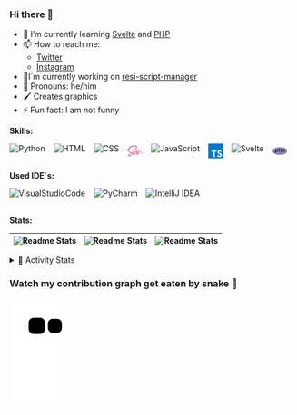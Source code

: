 ### Hi there 👋

- 🌱 I’m currently learning <a href="https://svelte.dev/" target="_blank" rel="noopener noreferrer">Svelte</a> and <a href="https://www.php.net/" target="_blank" rel="noopener noreferrer">PHP</a>
- 📫 How to reach me: <br>
  - <a href="https://twitter.com/TheKeineAhnung" target="_blank" rel="noopener noreferrer">Twitter</a>
  - <a href="https://www.instagram.com/keineahnunggrafiken/" target="_blank" rel="noopener noreferrer">Instagram</a>
- 🎨I´m currently working on <a href="https://github.com/TheKeineAhnung/resi-script-manager" targer="_blank" rel="noopener noreferrer">resi-script-manager</a>
- 🤵 Pronouns: he/him
- 🖌 Creates graphics
- ⚡ Fun fact: I am not funny

<b>Skills:</b>

<a target="_blank" rel="noopener noreferrer" href="https://cdn.jsdelivr.net/npm/programming-languages-logos@0.0.3/src/python/python.png">
<img alt="Python" src="https://cdn.jsdelivr.net/npm/programming-languages-logos@0.0.3/src/python/python.png" style="max-width:100%; margin-right:15px;" height="26px" align="left"></img>
</a>

<a target="_blank" rel="noopener noreferrer" href="https://cdn.jsdelivr.net/npm/programming-languages-logos@0.0.3/src/html/html.png">
<img alt="HTML" src="https://cdn.jsdelivr.net/npm/programming-languages-logos@0.0.3/src/html/html.png" style="max-width:100%; margin-right:15px;" height="26px" align="left"></img>
</a>

<a target="_blank" rel="noopener noreferrer" href="https://cdn.jsdelivr.net/npm/programming-languages-logos@0.0.3/src/css/css.png">
<img alt="CSS" src="https://cdn.jsdelivr.net/npm/programming-languages-logos@0.0.3/src/css/css.png" style="max-width:100%; margin-right:15px;" height="26px" align="left"></img>
</a>

<a target="_blank" rel="noopener noreferrer" href="https://raw.githubusercontent.com/github/explore/80688e429a7d4ef2fca1e82350fe8e3517d3494d/topics/sass/sass.png?raw=true">
<img alt="Sass/SCSS" src="https://raw.githubusercontent.com/github/explore/80688e429a7d4ef2fca1e82350fe8e3517d3494d/topics/sass/sass.png?raw=true" style="max-width:100%; margin-right:15px;" height="26px" align="left"></img>
</a>

<a target="_blank" rel="noopener noreferrer" href="https://cdn.jsdelivr.net/npm/programming-languages-logos@0.0.3/src/javascript/javascript.png">
<img alt="JavaScript" src="https://cdn.jsdelivr.net/npm/programming-languages-logos@0.0.3/src/javascript/javascript.png" style="max-width:100%; margin-right:15px;" height="26px" align="left"></img>
</a>

<a target="_blank" rel="noopener noreferrer" href="https://raw.githubusercontent.com/github/explore/80688e429a7d4ef2fca1e82350fe8e3517d3494d/topics/typescript/typescript.png?raw=true">
<img alt="TypeScript" src="https://raw.githubusercontent.com/github/explore/80688e429a7d4ef2fca1e82350fe8e3517d3494d/topics/typescript/typescript.png?raw=true" style="max-width:100%; margin-right:15px;" height="26px" align="left"></img>
</a>

<a target="_blank" rel="noopener noreferrer" href="https://upload.wikimedia.org/wikipedia/commons/thumb/1/1b/Svelte_Logo.svg/1200px-Svelte_Logo.svg.png">
<img alt="Svelte" src="https://upload.wikimedia.org/wikipedia/commons/thumb/1/1b/Svelte_Logo.svg/1200px-Svelte_Logo.svg.png" style="max-width: 100%; margin-right: 15px;" height="26px" align="left"></img>
</a>

<a target="_blank" rel="noopener noreferrer" href="https://raw.githubusercontent.com/github/explore/80688e429a7d4ef2fca1e82350fe8e3517d3494d/topics/php/php.png?raw=true">
<img alt="PHP" src="https://raw.githubusercontent.com/github/explore/80688e429a7d4ef2fca1e82350fe8e3517d3494d/topics/php/php.png?raw=true" style="max-width:100%; margin-right:15px;" height="26px" align="left"></img>
</a>

<br>
<br>

<b>Used IDE´s:</b>

<a target="_blank" rel="noopener noreferrer" href="https://upload.wikimedia.org/wikipedia/commons/9/9a/Visual_Studio_Code_1.35_icon.svg" rel="noopener noreferrer">
<img alt="VisualStudioCode" src="https://upload.wikimedia.org/wikipedia/commons/9/9a/Visual_Studio_Code_1.35_icon.svg" style="max-width:100%; margin-right:15px;" height="26px" align="left"></img>

<a target="_blank" rel="noopener noreferrer" href="https://resources.jetbrains.com/storage/products/pycharm/img/meta/pycharm_logo_300x300.png" rel="noopener noreferrer">
<img alt="PyCharm" src="https://resources.jetbrains.com/storage/products/pycharm/img/meta/pycharm_logo_300x300.png" style="max-width:100%; margin-right:15px;" height="26px" align="left"></img>

<a target="_blank" rel="noopener noreferrer" href="https://upload.wikimedia.org/wikipedia/commons/9/9c/IntelliJ_IDEA_Icon.svg" rel="noopener noreferrer">
<img alt="IntelliJ IDEA" src="https://upload.wikimedia.org/wikipedia/commons/9/9c/IntelliJ_IDEA_Icon.svg" style="max-width:100%; margin-right:15px;" height="26px" align="left"></img>
</a>
</a>
</a>
<br>
<br>
<b><p>Stats:</p></b>

| ![Readme Stats][readmestats] | ![Readme Stats][wakatimestats] | ![Readme Stats][toplanguagestats] |
| :--------------------------: | :----------------------------: | :-------------------------------: |

<!-- https://github.com/jamesgeorge007/github-activity-readme -->
<details>
  <summary>🚀 Activity Stats</summary>
  <br>
  
<!--START_SECTION:activity-->
1. ❗️ Closed issue [#104](https://github.com/TheKeineAhnung/Intrepid-Darkness/issues/104) in [TheKeineAhnung/Intrepid-Darkness](https://github.com/TheKeineAhnung/Intrepid-Darkness)
2. ❗️ Closed issue [#105](https://github.com/TheKeineAhnung/Intrepid-Darkness/issues/105) in [TheKeineAhnung/Intrepid-Darkness](https://github.com/TheKeineAhnung/Intrepid-Darkness)
3. 🎉 Merged PR [#106](https://github.com/TheKeineAhnung/Intrepid-Darkness/pull/106) in [TheKeineAhnung/Intrepid-Darkness](https://github.com/TheKeineAhnung/Intrepid-Darkness)
4. 🎉 Merged PR [#30](https://github.com/TheKeineAhnung/resi-script-manager/pull/30) in [TheKeineAhnung/resi-script-manager](https://github.com/TheKeineAhnung/resi-script-manager)
5. 💪 Opened PR [#30](https://github.com/TheKeineAhnung/resi-script-manager/pull/30) in [TheKeineAhnung/resi-script-manager](https://github.com/TheKeineAhnung/resi-script-manager)
<!--END_SECTION:activity-->

</details>

[readmestats]: https://github-readme-stats.vercel.app/api?username=TheKeineAhnung&count_private=true&show_icons=true&theme=tokyonight&hide=stars&include_all_commits=true
[wakatimestats]: https://github-readme-stats.vercel.app/api/wakatime?username=KeineAhnung&layout=compact&theme=tokyonight
[toplanguagestats]: https://github-readme-stats.vercel.app/api/top-langs/?username=TheKeineAhnung&layout=compact&theme=tokyonight&langs_count=10

### Watch my contribution graph get eaten by snake 🐍

![contribution graph get eaten by snake](https://raw.githubusercontent.com/TheKeineAhnung/TheKeineAhnung/output/github-contribution-grid-snake.svg)
